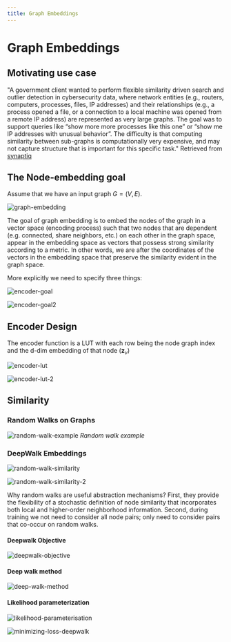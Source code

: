 ```yaml
---
title: Graph Embeddings
---
```


# Graph Embeddings

## Motivating use case

"A government client wanted to perform flexible similarity driven search and outlier detection in cybersecurity data, where network entities (e.g., routers, computers, processes, files, IP addresses) and their relationships (e.g., a process opened a file, or a connection to a local machine was opened from a remote IP address) are represented as very large graphs.  The goal was to support queries like “show more more processes like this one” or “show me IP addresses with unusual behavior”. The difficulty is that computing similarity between sub-graphs is computationally very expensive, and may not capture structure that is important for this specific task." Retrieved from [synaptiq](https://www.synaptiq.ai/deep-machine-learning-applied-to-cybersecurity-graphs/)

## The Node-embedding goal

Assume that we have an input graph $G=(V,E)$. 

![graph-embedding](images/goal-graph-embedding.png)

The goal of graph embedding is to embed the nodes of the graph in a vector space (encoding process) such that two nodes that are dependent (e.g. connected, share neighbors, etc.) on each other in the graph space, appear in the embedding space as vectors that possess strong similarity according to a metric. In other words, we are after the coordinates of the vectors in the embedding space that preserve the similarity evident in the graph space.  

More explicitly we need to specify three things:

![encoder-goal](images/encoder-goal.png)

![encoder-goal2](images/encoder-goal-2.png)

## Encoder Design

The encoder function is a LUT with each row being the node graph index and the d-dim embedding of that node ($\mathbf z_v$)

![encoder-lut](images/encoder-lut.png)

![encoder-lut-2](images/encoder-lut-2.png)

## Similarity

### Random Walks on Graphs


![random-walk-example](images/random-walk-example.png)
_Random walk example_


### DeepWalk Embeddings


![random-walk-similarity](images/random-walk-similarity.png)

![random-walk-similarity-2](images/random-walk-similarity-2.png)

Why random walks are useful abstraction mechanisms? First, they provide the flexibility of a stochastic definition of node similarity that incorporates both local and higher-order neighborhood information. Second, during training we not need to consider all node pairs; only need to consider pairs that co-occur on random walks. 

####  Deepwalk Objective

![deepwalk-objective](images/deepwalk-objective.png)

#### Deep walk method

![deep-walk-method](images/deep-walk-method.png)

#### Likelihood parameterization

![likelihood-parameterisation](images/likelihood-parameterisation.png)

![minimizing-loss-deepwalk](images/minimizing-loss-deepwalk.png)










